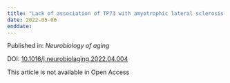 ```yaml
---
title: "Lack of association of TP73 with amyotrophic lateral sclerosis in a large cohort of cases."
date: 2022-05-06
enddate:
---
```


Published in: *Neurobiology of aging*

DOI: [10.1016/j.neurobiolaging.2022.04.004](https://doi.org/10.1016/j.neurobiolaging.2022.04.004)

This article is not available in Open Access


